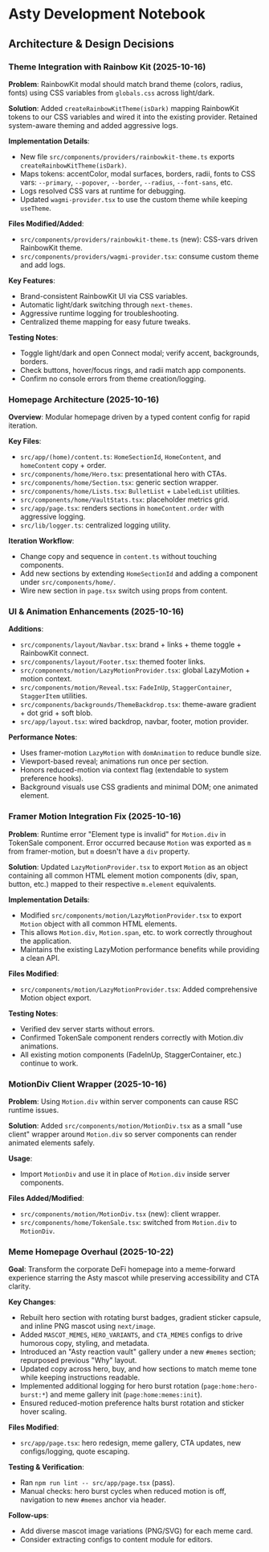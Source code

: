 # Asty Development Notebook

## Architecture & Design Decisions

### Theme Integration with Rainbow Kit (2025-10-16)

**Problem**: RainbowKit modal should match brand theme (colors, radius, fonts) using CSS variables from `globals.css` across light/dark.

**Solution**: Added `createRainbowKitTheme(isDark)` mapping RainbowKit tokens to our CSS variables and wired it into the existing provider. Retained system-aware theming and added aggressive logs.

**Implementation Details**:
- New file `src/components/providers/rainbowkit-theme.ts` exports `createRainbowKitTheme(isDark)`.
- Maps tokens: accentColor, modal surfaces, borders, radii, fonts to CSS vars: `--primary`, `--popover`, `--border`, `--radius`, `--font-sans`, etc.
- Logs resolved CSS vars at runtime for debugging.
- Updated `wagmi-provider.tsx` to use the custom theme while keeping `useTheme`.

**Files Modified/Added**:
- `src/components/providers/rainbowkit-theme.ts` (new): CSS-vars driven RainbowKit theme.
- `src/components/providers/wagmi-provider.tsx`: consume custom theme and add logs.

**Key Features**:
- Brand-consistent RainbowKit UI via CSS variables.
- Automatic light/dark switching through `next-themes`.
- Aggressive runtime logging for troubleshooting.
- Centralized theme mapping for easy future tweaks.

**Testing Notes**:
- Toggle light/dark and open Connect modal; verify accent, backgrounds, borders.
- Check buttons, hover/focus rings, and radii match app components.
- Confirm no console errors from theme creation/logging.

### Homepage Architecture (2025-10-16)

**Overview**: Modular homepage driven by a typed content config for rapid iteration.

**Key Files**:
- `src/app/(home)/content.ts`: `HomeSectionId`, `HomeContent`, and `homeContent` copy + order.
- `src/components/home/Hero.tsx`: presentational hero with CTAs.
- `src/components/home/Section.tsx`: generic section wrapper.
- `src/components/home/Lists.tsx`: `BulletList` + `LabeledList` utilities.
- `src/components/home/VaultStats.tsx`: placeholder metrics grid.
- `src/app/page.tsx`: renders sections in `homeContent.order` with aggressive logging.
- `src/lib/logger.ts`: centralized logging utility.

**Iteration Workflow**:
- Change copy and sequence in `content.ts` without touching components.
- Add new sections by extending `HomeSectionId` and adding a component under `src/components/home/`.
- Wire new section in `page.tsx` switch using props from content.

### UI & Animation Enhancements (2025-10-16)

**Additions**:
- `src/components/layout/Navbar.tsx`: brand + links + theme toggle + RainbowKit connect.
- `src/components/layout/Footer.tsx`: themed footer links.
- `src/components/motion/LazyMotionProvider.tsx`: global LazyMotion + motion context.
- `src/components/motion/Reveal.tsx`: `FadeInUp`, `StaggerContainer`, `StaggerItem` utilities.
- `src/components/backgrounds/ThemeBackdrop.tsx`: theme-aware gradient + dot grid + soft blob.
- `src/app/layout.tsx`: wired backdrop, navbar, footer, motion provider.

**Performance Notes**:
- Uses framer-motion `LazyMotion` with `domAnimation` to reduce bundle size.
- Viewport-based reveal; animations run once per section.
- Honors reduced-motion via context flag (extendable to system preference hooks).
- Background visuals use CSS gradients and minimal DOM; one animated element.

### Framer Motion Integration Fix (2025-10-16)

**Problem**: Runtime error "Element type is invalid" for `Motion.div` in TokenSale component. Error occurred because `Motion` was exported as `m` from framer-motion, but `m` doesn't have a `div` property.

**Solution**: Updated `LazyMotionProvider.tsx` to export `Motion` as an object containing all common HTML element motion components (div, span, button, etc.) mapped to their respective `m.element` equivalents.

**Implementation Details**:
- Modified `src/components/motion/LazyMotionProvider.tsx` to export `Motion` object with all common HTML elements.
- This allows `Motion.div`, `Motion.span`, etc. to work correctly throughout the application.
- Maintains the existing LazyMotion performance benefits while providing a clean API.

**Files Modified**:
- `src/components/motion/LazyMotionProvider.tsx`: Added comprehensive Motion object export.

**Testing Notes**:
- Verified dev server starts without errors.
- Confirmed TokenSale component renders correctly with Motion.div animations.
- All existing motion components (FadeInUp, StaggerContainer, etc.) continue to work.

### MotionDiv Client Wrapper (2025-10-16)

**Problem**: Using `Motion.div` within server components can cause RSC runtime issues.

**Solution**: Added `src/components/motion/MotionDiv.tsx` as a small "use client" wrapper around `Motion.div` so server components can render animated elements safely.

**Usage**:
- Import `MotionDiv` and use it in place of `Motion.div` inside server components.

**Files Added/Modified**:
- `src/components/motion/MotionDiv.tsx` (new): client wrapper.
- `src/components/home/TokenSale.tsx`: switched from `Motion.div` to `MotionDiv`.

### Meme Homepage Overhaul (2025-10-22)

**Goal**: Transform the corporate DeFi homepage into a meme-forward experience starring the Asty mascot while preserving accessibility and CTA clarity.

**Key Changes**:
- Rebuilt hero section with rotating burst badges, gradient sticker capsule, and inline PNG mascot using `next/image`.
- Added `MASCOT_MEMES`, `HERO_VARIANTS`, and `CTA_MEMES` configs to drive humorous copy, styling, and metadata.
- Introduced an "Asty reaction vault" gallery under a new `#memes` section; repurposed previous "Why" layout.
- Updated copy across hero, buy, and how sections to match meme tone while keeping instructions readable.
- Implemented additional logging for hero burst rotation (`page:home:hero-burst:*`) and meme gallery init (`page:home:memes:init`).
- Ensured reduced-motion preference halts burst rotation and sticker hover scaling.

**Files Modified**:
- `src/app/page.tsx`: hero redesign, meme gallery, CTA updates, new configs/logging, quote escaping.

**Testing & Verification**:
- Ran `npm run lint -- src/app/page.tsx` (pass).
- Manual checks: hero burst cycles when reduced motion is off, navigation to new `#memes` anchor via header.

**Follow-ups**:
- Add diverse mascot image variations (PNG/SVG) for each meme card.
- Consider extracting configs to content module for editors.


